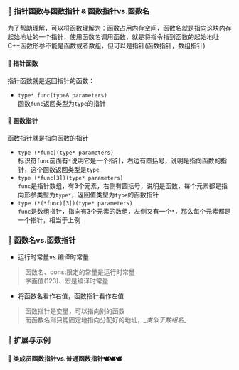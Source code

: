 ### 🐋 指针函数与函数指针 & 函数指针vs.函数名
为了帮助理解，可以将函数理解为：函数占用内存空间，函数名就是指向这块内存起始地址的一个指针，使用函数名调用函数，就是将指令指到函数的起始地址  
C++函数形参不能是函数或者数组，但可以是指针(函数指针，数组指针)  
#### 🍎 指针函数
指针函数就是返回指针的函数：  
* `type* func(type& parameters) `  
函数`func`返回类型为`type`的指针  
#### 🍎 函数指针
函数指针就是指向函数的指针  
* `type (*func)(type* parameters)`  
标识符`func`前面有`*`说明它是一个指针，右边有圆括号，说明是指向函数的指针，这个函数返回类型是`type`  
* `type (*func[3])(type* parameters)`  
`func`是指针数组，有3个元素，右侧有圆括号，说明是函数，每个元素都是指向形参类型为`type*`，返回值类型为`type`的函数指针  
* `type (*(*func)[3])(type* parameters)`  
`func`是数组指针，指向有3个元素的数组，左侧又有一个`*`，那么每个元素都是一个指针，相当于上例  
### 🍎 函数名vs.函数指针
* 运行时常量vs.编译时常量
> 函数名、const限定的常量是运行时常量  
> 字面值(123)、宏是编译时常量  
* 将函数名看作右值，函数指针看作左值  
>函数指针是变量，可以指向别的函数  
>而函数名则只能固定地指向分配好的地址，\__类似于数组名\__
### 🐋 扩展与示例
#### 🍎 类成员函数指针vs.普通函数指针🕊️🕊️🕊️
